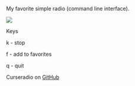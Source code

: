 My favorite simple radio (command line interface).

<img src="https://skandyns.github.io/img/curseradio.png"/>

Keys

k -	stop 

f -	add to favorites

q -	quit

Curseradio on <a href="https://https://github.com/chronitis/curseradio" target="_blank">GitHub</a>

